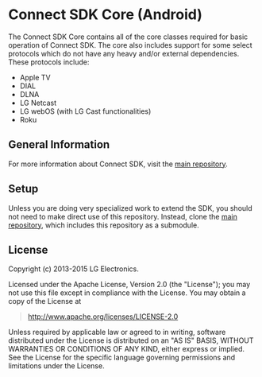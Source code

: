 # Connect SDK Core (Android)
The Connect SDK Core contains all of the core classes required for basic operation of Connect SDK. The core also includes support for some select protocols which do not have any heavy and/or external dependencies. These protocols include:
- Apple TV
- DIAL
- DLNA
- LG Netcast
- LG webOS (with LG Cast functionalities)
- Roku

## General Information
For more information about Connect SDK, visit the [main repository](https://github.com/ConnectSDK/Connect-SDK-Android).

## Setup
Unless you are doing very specialized work to extend the SDK, you should not need to make direct use of this repository. Instead, clone the [main repository](https://github.com/ConnectSDK/Connect-SDK-Android), which includes this repository as a submodule.

## License
Copyright (c) 2013-2015 LG Electronics.

Licensed under the Apache License, Version 2.0 (the "License");
you may not use this file except in compliance with the License.
You may obtain a copy of the License at

> http://www.apache.org/licenses/LICENSE-2.0

Unless required by applicable law or agreed to in writing, software
distributed under the License is distributed on an "AS IS" BASIS,
WITHOUT WARRANTIES OR CONDITIONS OF ANY KIND, either express or implied.
See the License for the specific language governing permissions and
limitations under the License.


